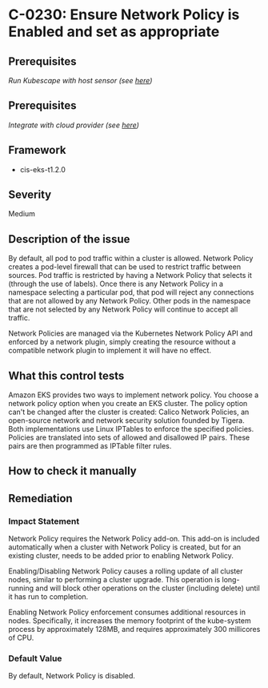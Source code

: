# C-0230: Ensure Network Policy is Enabled and set as appropriate

## Prerequisites
 *Run Kubescape with host sensor (see [here](https://hub.armo.cloud/docs/host-sensor))*
 
## Prerequisites
 *Integrate with cloud provider (see [here](https://hub.armosec.io/docs/kubescape-integration-with-cloud-providers))*
 
## Framework
* cis-eks-t1.2.0
 
## Severity
Medium

## Description of the issue
By default, all pod to pod traffic within a cluster is allowed. Network Policy creates a pod-level firewall that can be used to restrict traffic between sources. Pod traffic is restricted by having a Network Policy that selects it (through the use of labels). Once there is any Network Policy in a namespace selecting a particular pod, that pod will reject any connections that are not allowed by any Network Policy. Other pods in the namespace that are not selected by any Network Policy will continue to accept all traffic.

 Network Policies are managed via the Kubernetes Network Policy API and enforced by a network plugin, simply creating the resource without a compatible network plugin to implement it will have no effect.
 
## What this control tests 
Amazon EKS provides two ways to implement network policy. You choose a network policy option when you create an EKS cluster. The policy option can't be changed after the cluster is created:
Calico Network Policies, an open-source network and network security solution founded by Tigera.
Both implementations use Linux IPTables to enforce the specified policies. Policies are translated into sets of allowed and disallowed IP pairs. These pairs are then programmed as IPTable filter rules.
 
## How to check it manually 

 
## Remediation

 
### Impact Statement
Network Policy requires the Network Policy add-on. This add-on is included automatically when a cluster with Network Policy is created, but for an existing cluster, needs to be added prior to enabling Network Policy.

 Enabling/Disabling Network Policy causes a rolling update of all cluster nodes, similar to performing a cluster upgrade. This operation is long-running and will block other operations on the cluster (including delete) until it has run to completion.

 Enabling Network Policy enforcement consumes additional resources in nodes. Specifically, it increases the memory footprint of the kube-system process by approximately 128MB, and requires approximately 300 millicores of CPU.
 
### Default Value
By default, Network Policy is disabled.
 
